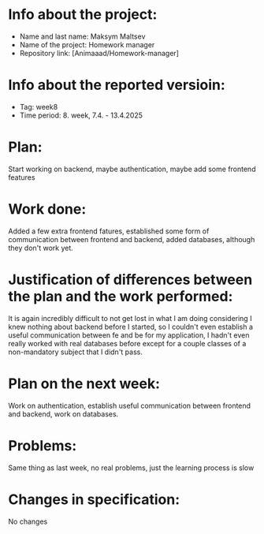 # Info about the project:
- Name and last name: Maksym Maltsev
- Name of the project: Homework manager
- Repository link: [Animaaad/Homework-manager]

# Info about the reported versioin:  
- Tag: week8                        
- Time period: 8. week, 7.4. - 13.4.2025 

# Plan: 
Start working on backend, maybe authentication, maybe add some frontend features

# Work done:
Added a few extra frontend fatures, established some form of communication between frontend and backend, added databases, although they don't work yet.

# Justification of differences between the plan and the work performed:
It is again incredibly difficult to not get lost in what I am doing considering I knew nothing about backend before I started, so I couldn't even establish a useful communication between fe and be for my application, I hadn't even really worked with real databases before except for a couple classes of a non-mandatory subject that I didn't pass.
# Plan on the next week:
Work on authentication, establish useful communication between frontend and backend, work on databases.

# Problems:
Same thing as last week, no real problems, just the learning process is slow

# Changes in specification:
No changes